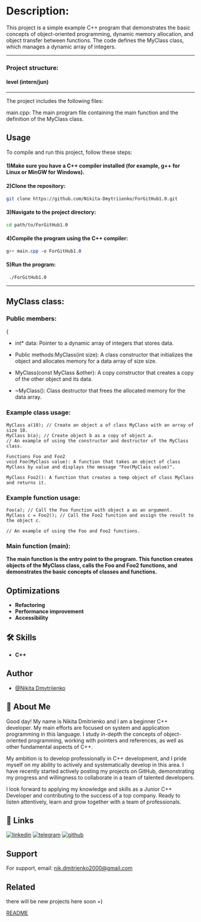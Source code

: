 # Description:

This project is a simple example C++ program that demonstrates the basic concepts of object-oriented programming, dynamic memory allocation, and object transfer between functions. The code defines the MyClass class, which manages a dynamic array of integers.
***
### Project structure:
#### level (intern/jun)
***

The project includes the following files:

main.cpp: The main program file containing the main function and the definition of the MyClass class.

## Usage
To compile and run this project, follow these steps:

#### 1)Make sure you have a C++ compiler installed (for example, g++ for Linux or MinGW for Windows).

#### 2)Clone the repository:
```bash
git clone https://github.com/Nikita-Dmytriienko/ForGitHub1.0.git
```
#### 3)Navigate to the project directory:

```bash
cd path/to/ForGitHub1.0
```
#### 4)Compile the program using the C++ compiler:
```css
g++ main.cpp -o ForGitHub1.0
```
#### 5)Run the program:
```bash
 ./ForGitHub1.0
```
***

## MyClass class:

### Public members:
{
* int* data: Pointer to a dynamic array of integers that stores data.

* Public methods:MyClass(int size): A class constructor that initializes the object and allocates memory for a data array of size size.

* MyClass(const MyClass &other): A copy constructor that creates a copy of the other object and its data.

* ~MyClass(): Class destructor that frees the allocated memory for the data array.


### Example class usage:
```
MyClass a(10); // Create an object a of class MyClass with an array of size 10.
MyClass b(a); // Create object b as a copy of object a.
// An example of using the constructor and destructor of the MyClass class.

Functions Foo and Foo2
void Foo(MyClass value): A function that takes an object of class MyClass by value and displays the message "Foo(MyClass value)".

MyClass Foo2(): A function that creates a temp object of class MyClass and returns it.
```
### Example function usage:
```
Foo(a); // Call the Foo function with object a as an argument.
MyClass c = Foo2(); // Call the Foo2 function and assign the result to the object c.

// An example of using the Foo and Foo2 functions.
```
### Main function (main):

**The main function is the entry point to the program. This function creates objects of the MyClass class, calls the Foo and Foo2 functions, and demonstrates the basic concepts of classes and functions.**

## Optimizations

* **Refactoring**
* **Performance improvement**
* **Accessibility**


## 🛠 Skills
* **C++**


## Author 

- [@Nikita Dmytriienko](https://github.com/Nikita-Dmytriienko)


## 🚀 About Me
Good day! My name is Nikita Dmitrienko and I am a beginner C++ developer. My main efforts are focused on system and application programming in this language. I study in-depth the concepts of object-oriented programming, working with pointers and references, as well as other fundamental aspects of C++.

My ambition is to develop professionally in C++ development, and I pride myself on my ability to actively and systematically develop in this area. I have recently started actively posting my projects on GitHub, demonstrating my progress and willingness to collaborate in a team of talented developers.

I look forward to applying my knowledge and skills as a Junior C++ Developer and contributing to the success of a top company. Ready to listen attentively, learn and grow together with a team of professionals.


## 🔗 Links

[![linkedin](https://img.shields.io/badge/linkedin-0A66C2?style=for-the-badge&logo=linkedin&logoColor=white)](https://www.linkedin.com/in/mykyta-dmytriienko-20231528b/)
[![telegram](https://img.shields.io/badge/telegram-1DA1F2?style=for-the-badge&logo=telegram&r&logoColor=white)](https://t.me/n3_kitosik)
[![github](https://img.shields.io/badge/github%20%20-black?style=for-the-badge&logo=github&r&logoColor=whie)](https://github.com/Nikita-Dmytriienko)

## Support

For support, email:
nik.dmitrienko2000@gmail.com


## Related

there will be new projects here soon =)

[README](https://github.com/matiassingers/awesome-readme)

